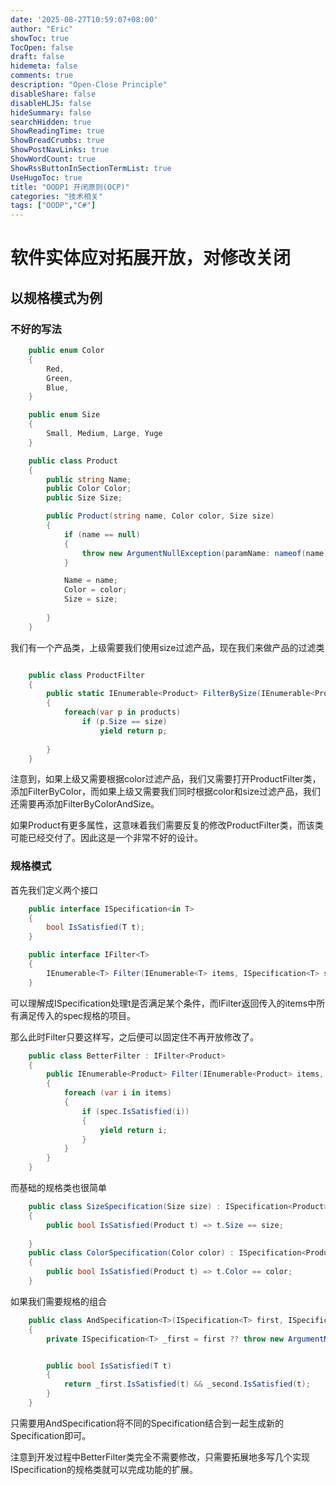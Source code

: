 ```yaml
---
date: '2025-08-27T10:59:07+08:00'
author: "Eric"
showToc: true
TocOpen: false
draft: false
hidemeta: false
comments: true
description: "Open-Close Principle"
disableShare: false
disableHLJS: false
hideSummary: false
searchHidden: true
ShowReadingTime: true
ShowBreadCrumbs: true
ShowPostNavLinks: true
ShowWordCount: true
ShowRssButtonInSectionTermList: true
UseHugoToc: true
title: "OODP1 开闭原则(OCP)"
categories: "技术相关"
tags: ["OODP","C#"]
---
```


# 软件实体应对拓展开放，对修改关闭

## 以规格模式为例

### 不好的写法


``` C#
    public enum Color
    {
        Red,
        Green,
        Blue,
    }

    public enum Size
    {
        Small, Medium, Large, Yuge
    }

    public class Product
    {
        public string Name;
        public Color Color;
        public Size Size;

        public Product(string name, Color color, Size size)
        {
            if (name == null)
            {
                throw new ArgumentNullException(paramName: nameof(name));
            }

            Name = name;
            Color = color;
            Size = size;
            
        }
    }
```

我们有一个产品类，上级需要我们使用size过滤产品，现在我们来做产品的过滤类

``` C#

    public class ProductFilter
    {
        public static IEnumerable<Product> FilterBySize(IEnumerable<Product> products, Size size)
        {
            foreach(var p in products)
                if (p.Size == size)
                    yield return p;
            
        }
    }
```
注意到，如果上级又需要根据color过滤产品，我们又需要打开ProductFilter类，添加FilterByColor，而如果上级又需要我们同时根据color和size过滤产品，我们还需要再添加FilterByColorAndSize。

如果Product有更多属性，这意味着我们需要反复的修改ProductFilter类，而该类可能已经交付了。因此这是一个非常不好的设计。

### 规格模式

首先我们定义两个接口
```C#
    public interface ISpecification<in T>
    {
        bool IsSatisfied(T t);
    }

    public interface IFilter<T>
    {
        IEnumerable<T> Filter(IEnumerable<T> items, ISpecification<T> spec);
    }
```
可以理解成ISpecification处理t是否满足某个条件，而IFilter返回传入的items中所有满足传入的spec规格的项目。

那么此时Filter只要这样写，之后便可以固定住不再开放修改了。
```C#
    public class BetterFilter : IFilter<Product>
    {
        public IEnumerable<Product> Filter(IEnumerable<Product> items, ISpecification<Product> spec)
        {
            foreach (var i in items)
            {
                if (spec.IsSatisfied(i))
                {
                    yield return i;
                }
            }
        }
    }
```

而基础的规格类也很简单

```C#
    public class SizeSpecification(Size size) : ISpecification<Product>
    {
        public bool IsSatisfied(Product t) => t.Size == size;
        
    }
    public class ColorSpecification(Color color) : ISpecification<Product>
    {
        public bool IsSatisfied(Product t) => t.Color == color;
    }

```

如果我们需要规格的组合

```C#
    public class AndSpecification<T>(ISpecification<T> first, ISpecification<T> second) : ISpecification<T>
    {
        private ISpecification<T> _first = first ?? throw new ArgumentNullException(paramName: nameof(first)), _second = second ?? throw new ArgumentNullException(paramName: nameof(second));


        public bool IsSatisfied(T t)
        {
            return _first.IsSatisfied(t) && _second.IsSatisfied(t);
        }
    }
```

只需要用AndSpecification将不同的Specification结合到一起生成新的Specification即可。

注意到开发过程中BetterFilter类完全不需要修改，只需要拓展地多写几个实现ISpecification的规格类就可以完成功能的扩展。